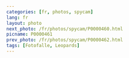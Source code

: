 ```yaml
---
categories: [fr, photos, spycam]
lang: fr
layout: photo
next_photo: /fr/photos/spycam/P0000460.html
picname: P0000461
prev_photo: /fr/photos/spycam/P0000462.html
tags: [Fotofalle, Leopards]
---
```

